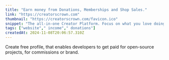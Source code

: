 ```yaml
---
title: "Earn money from Donations, Memberships and Shop Sales."
link: "https://creatorscrown.com"
thumbnail: "https://creatorscrown.com/favicon.ico"
snippet: "The all-in-one Creator Platform. Focus on what you love doing most, such as streaming, creating content, or selling merch, we will take care of the rest!"
tags: ["website"," income"," donations"]
createdAt: 2024-11-08T20:06:57.310Z
---
```

Create free profile, that enables developers to get paid for open-source projects, for commissions or brand.
